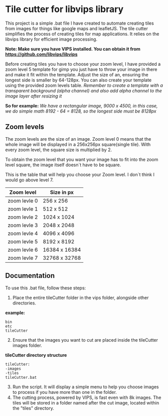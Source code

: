 
# Tile cutter for libvips library

This project is a simple .bat file I have created to automate creating tiles from images for things like google maps and leafletJS.
The tile cutter simplifies the process of creating tiles for map applications. It relies on the libvips library for efficient image processing.

**Note: Make sure you have VIPS installed. You can obtain it from https://github.com/libvips/libvips**

Before creating tiles you have to choose your zoom level, I have provided a zoom level 5 template for gimp you just have to throw your image in there and make it fit within the template. 
Adjust the size of an, ensuring the longest side is smaller by 64-128px. You can also create your template using the provided zoom levels table.
*Remember to create a template with a transparent background (alpha channel) and also add alpha channel to the image layer after resizing it*

**So for example:**
*We have a rectangular image, 9000 x 4500, in this case, we do simple math
8192 - 64 = 8128, so the longest side must be 8128px*

## Zoom levels

The zoom levels are the size of an image. Zoom level 0 means that the whole image will be displayed in a 256x256px square(single tile). With every zoom level, the square size is multiplied by 2.

To obtain the zoom level that you want your image has to fit into the zoom level square, the image itself doesn`t have to be square.

This is the table that will help you choose your Zoom level. I don`t think I would go above level 7. 

| Zoom level        | Size in px                                          |
| ----------------- | ------------------------------------------------------------------ |
| zoom levle 0 | 256 x 256 |
| zoom levle 1 | 512 x 512 |
| zoom levle 2 | 1024 x 1024  |
| zoom levle 3 | 2048 x 2048 |
| zoom levle 4 | 4096 x 4096 |
| zoom levle 5 | 8192 x 8192 |
| zoom levle 6 | 16384 x 16384  |
| zoom levle 7 | 32768 x 32768 |

## Documentation

To use this .bat file, follow these steps:

1. Place the entire tileCutter folder in the vips folder, alongside other directories.

**example:**
```
bin
etc
tileCutter

```

2. Ensure that the images you want to cut are placed inside the tileCutter images folder.

**tileCutter directory structure**
```
tileCutter:
-images
-tiles
tileCutter.bat

```


3. Run the script. It will display a simple menu to help you choose images to process if you have more than one in the folder.
4. The cutting process, powered by VIPS, is fast even with 8k images. The tiles will be stored in a folder named after the cut image, located within the "tiles" directory.




